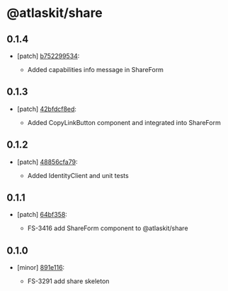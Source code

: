 # @atlaskit/share

## 0.1.4
- [patch] [b752299534](https://bitbucket.org/atlassian/atlaskit-mk-2/commits/b752299534):

  - Added capabilities info message in ShareForm

## 0.1.3
- [patch] [42bfdcf8ed](https://bitbucket.org/atlassian/atlaskit-mk-2/commits/42bfdcf8ed):

  - Added CopyLinkButton component and integrated into ShareForm

## 0.1.2
- [patch] [48856cfa79](https://bitbucket.org/atlassian/atlaskit-mk-2/commits/48856cfa79):

  - Added IdentityClient and unit tests

## 0.1.1
- [patch] [64bf358](https://bitbucket.org/atlassian/atlaskit-mk-2/commits/64bf358):

  - FS-3416 add ShareForm component to @atlaskit/share

## 0.1.0
- [minor] [891e116](https://bitbucket.org/atlassian/atlaskit-mk-2/commits/891e116):

  - FS-3291 add share skeleton
